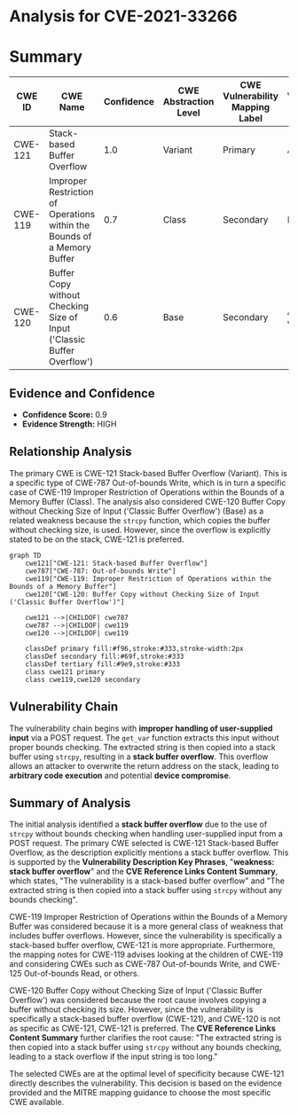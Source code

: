 # Analysis for CVE-2021-33266

# Summary
| CWE ID | CWE Name | Confidence | CWE Abstraction Level | CWE Vulnerability Mapping Label | CWE-Vulnerability Mapping Notes |
|---|---|---|---|---|---|
| CWE-121 | Stack-based Buffer Overflow | 1.0 | Variant | Primary | Allowed |
| CWE-119 | Improper Restriction of Operations within the Bounds of a Memory Buffer | 0.7 | Class | Secondary | Discouraged |
| CWE-120 | Buffer Copy without Checking Size of Input ('Classic Buffer Overflow') | 0.6 | Base | Secondary | Allowed-with-Review |

## Evidence and Confidence

*   **Confidence Score:** 0.9
*   **Evidence Strength:** HIGH

## Relationship Analysis
The primary CWE is CWE-121 Stack-based Buffer Overflow (Variant). This is a specific type of CWE-787 Out-of-bounds Write, which is in turn a specific case of CWE-119 Improper Restriction of Operations within the Bounds of a Memory Buffer (Class). The analysis also considered CWE-120 Buffer Copy without Checking Size of Input ('Classic Buffer Overflow') (Base) as a related weakness because the `strcpy` function, which copies the buffer without checking size, is used. However, since the overflow is explicitly stated to be on the stack, CWE-121 is preferred.
```mermaid
graph TD
    cwe121["CWE-121: Stack-based Buffer Overflow"]
    cwe787["CWE-787: Out-of-bounds Write"]
    cwe119["CWE-119: Improper Restriction of Operations within the Bounds of a Memory Buffer"]
    cwe120["CWE-120: Buffer Copy without Checking Size of Input ('Classic Buffer Overflow')"]
    
    cwe121 -->|CHILDOF| cwe787
    cwe787 -->|CHILDOF| cwe119
    cwe120 -->|CHILDOF| cwe119
    
    classDef primary fill:#f96,stroke:#333,stroke-width:2px
    classDef secondary fill:#69f,stroke:#333
    classDef tertiary fill:#9e9,stroke:#333
    class cwe121 primary
    class cwe119,cwe120 secondary
```

## Vulnerability Chain
The vulnerability chain begins with **improper handling of user-supplied input** via a POST request. The `get_var` function extracts this input without proper bounds checking. The extracted string is then copied into a stack buffer using `strcpy`, resulting in a **stack buffer overflow**. This overflow allows an attacker to overwrite the return address on the stack, leading to **arbitrary code execution** and potential **device compromise**.

## Summary of Analysis
The initial analysis identified a **stack buffer overflow** due to the use of `strcpy` without bounds checking when handling user-supplied input from a POST request. The primary CWE selected is CWE-121 Stack-based Buffer Overflow, as the description explicitly mentions a stack buffer overflow. This is supported by the **Vulnerability Description Key Phrases**, "**weakness:** **stack buffer overflow**" and the **CVE Reference Links Content Summary**, which states, "The vulnerability is a stack-based buffer overflow" and "The extracted string is then copied into a stack buffer using `strcpy` without any bounds checking".

CWE-119 Improper Restriction of Operations within the Bounds of a Memory Buffer was considered because it is a more general class of weakness that includes buffer overflows. However, since the vulnerability is specifically a stack-based buffer overflow, CWE-121 is more appropriate. Furthermore, the mapping notes for CWE-119 advises looking at the children of CWE-119 and considering CWEs such as CWE-787 Out-of-bounds Write, and CWE-125 Out-of-bounds Read, or others.

CWE-120 Buffer Copy without Checking Size of Input ('Classic Buffer Overflow') was considered because the root cause involves copying a buffer without checking its size. However, since the vulnerability is specifically a stack-based buffer overflow (CWE-121), and CWE-120 is not as specific as CWE-121, CWE-121 is preferred. The **CVE Reference Links Content Summary** further clarifies the root cause: "The extracted string is then copied into a stack buffer using `strcpy` without any bounds checking, leading to a stack overflow if the input string is too long."

The selected CWEs are at the optimal level of specificity because CWE-121 directly describes the vulnerability. This decision is based on the evidence provided and the MITRE mapping guidance to choose the most specific CWE available.